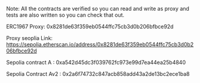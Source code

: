 Note: All the contracts are verified so you can read and write as proxy and tests are also written so you can check that out.


ERC1967 Proxy: 0x8281de63f359eb0544ffc75cb3d0b206bfbce92d

Proxy seoplia Link: https://sepolia.etherscan.io/address/0x8281de63f359eb0544ffc75cb3d0b206bfbce92d

Sepolia contract A : 0xa542d45dc3f039762fc973e99d7ea44ea25b4840

Sepolia Contract Av2 : 0x2a6f74732c847acb858add43a2de13bc2ece1ba8